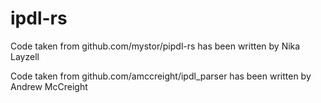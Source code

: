 # ipdl-rs

Code taken from github.com/mystor/pipdl-rs has been written by Nika Layzell

Code taken from github.com/amccreight/ipdl_parser has been written by Andrew McCreight